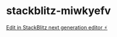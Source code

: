 # stackblitz-miwkyefv

[Edit in StackBlitz next generation editor ⚡️](https://stackblitz.com/~/github.com/LeonLiAng929/stackblitz-miwkyefv)